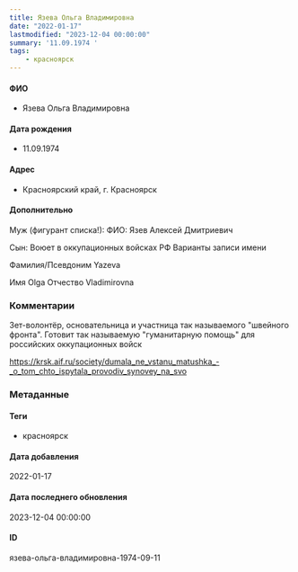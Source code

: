 ```yaml
---
title: Язева Ольга Владимировна
date: "2022-01-17"
lastmodified: "2023-12-04 00:00:00"
summary: '11.09.1974 '
tags: 
    - красноярск
---
```

<!--# pp1-->
<!--## Фигурант-->
<!--### Личные данные-->
#### ФИО
- Язева Ольга Владимировна
#### Дата рождения
- 11.09.1974
#### Адрес
- Красноярский край, г. Красноярск
#### Дополнительно
Муж (фигурант списка!):
ФИО: Язев Алексей Дмитриевич
 
Сын:
Воюет в оккупационных войсках РФ
Варианты записи имени
 
Фамилия/Псевдоним
Yazeva
 
Имя
Olga
Отчество
Vladimirovna
### Комментарии
Зет-волонтёр, основательница и участница так называемого "швейного фронта". Готовит так называемую "гуманитарную помощь" для российских оккупационных войск
 
 https://krsk.aif.ru/society/dumala_ne_vstanu_matushka_-_o_tom_chto_ispytala_provodiv_synovey_na_svo
### Метаданные
#### Теги
- красноярск
#### Дата добавления
2022-01-17
#### Дата последнего обновления
2023-12-04 00:00:00
#### ID
язева-ольга-владимировна-1974-09-11
<!--## END;-->
